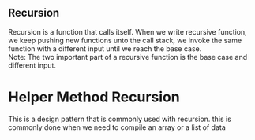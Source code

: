 ## Recursion
Recursion is a function that calls itself. When we write recursive function, we keep pushing new functions unto the call stack, we invoke the same function with a different input until we reach the base case.   
Note: The two important part of a recursive function is the base case and different input.

# Helper Method Recursion
This is a design pattern that is commonly used with recursion. this is commonly done when we need to compile an array or a list of data
